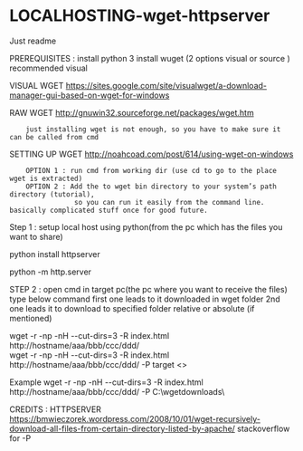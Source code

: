 # LOCALHOSTING-wget-httpserver
Just readme

PREREQUISITES : 
install python 3
install wuget (2 options visual or source ) recommended visual

VISUAL WGET https://sites.google.com/site/visualwget/a-download-manager-gui-based-on-wget-for-windows

RAW WGET http://gnuwin32.sourceforge.net/packages/wget.htm


        just installing wget is not enough, so you have to make sure it can be called from cmd
SETTING UP WGET http://noahcoad.com/post/614/using-wget-on-windows


        OPTION 1 : run cmd from working dir (use cd to go to the place wget is extracted)
        OPTION 2 : Add the to wget bin directory to your system’s path directory (tutorial),
                    so you can run it easily from the command line. basically complicated stuff once for good future.
           


Step 1 :  setup local host using python(from the pc which has the files you want to share)

python install httpserver

python -m http.server

STEP 2 : open cmd in target pc(the pc where you want to receive the files)
type below command 
first one leads to it downloaded in wget folder
2nd one leads it to download to specified folder relative or absolute (if mentioned)

wget -r -np -nH --cut-dirs=3 -R index.html http://hostname/aaa/bbb/ccc/ddd/   
wget -r -np -nH --cut-dirs=3 -R index.html http://hostname/aaa/bbb/ccc/ddd/ -P target <<folder>> 
 
Example
wget -r -np -nH --cut-dirs=3 -R index.html http://hostname/aaa/bbb/ccc/ddd/ -P C:\wgetdownloads\


CREDITS : HTTPSERVER
https://bmwieczorek.wordpress.com/2008/10/01/wget-recursively-download-all-files-from-certain-directory-listed-by-apache/
stackoverflow for -P
